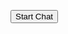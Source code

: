 <script type='text/javascript' src='
https://mcsg--dev.sandbox.my.site.com/ESWMcAfeeChat1707158023631/assets/js/bootstrap.min.js'></script>

<button onclick='embeddedservice_bootstrap.utilAPI.launchChat()'>Start Chat</button >

